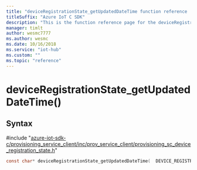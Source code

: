 ```yaml
---                             
title: "deviceRegistrationState_getUpdatedDateTime function reference | Microsoft Docs" 
titleSuffix: "Azure IoT C SDK"            
description: "This is the function reference page for the deviceRegistrationState_getUpdatedDateTime() function in the Azure IoT C SDK. This SDK is used with Azure IoT Hub and Azure IoT Hub Device Provisioning Service"            
manager: timlt                 
author: wesmc7777              
ms.author: wesmc               
ms.date: 10/16/2018                    
ms.service: "iot-hub"             
ms.custom: ""                
ms.topic: "reference"        
---                            
```


# deviceRegistrationState_getUpdatedDateTime()

## Syntax

\#include "[azure-iot-sdk-c/provisioning_service_client/inc/prov_service_client/provisioning_sc_device_registration_state.h](../provisioning-sc-device-registration-state-h.md)"  
```C
const char* deviceRegistrationState_getUpdatedDateTime(  DEVICE_REGISTRATION_STATE_HANDLE  C2);
```

